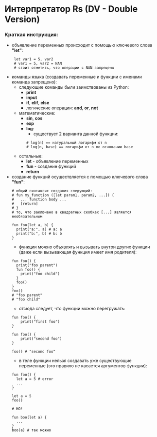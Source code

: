 # Интерпретатор Rs (DV - Double Version)

### Краткая инструкция:
* объявление переменных происходит с помощью ключевого слова **"let"**:
  ```
   let var1 = 5, var2
   # var1 = 5, var2 = NAN
   # стоит отметить, что операции с NAN запрещены
  ```
* команды языка (создавать переменные и функции с именами команда запрещено):
  * следующие команды были заимствованы из Python:
    * **print**
    * **input**
    * **if**, **elif**, **else**
    * логические операции: **and**, **or**, **not**
  * математические:
    * **sin**, **cos**
    * **exp**
    * **log**:
      * существует 2 варианта данной функции:
      ```
      # log(n) == натуральный логарифм от n
      # log(n, base) == логарифм от n по основанию base
      ```
  * остальные:
    * **let** - объявление переменных
    * **fun** - создание функций
    * **return**
* создание функций осуществляется с помощью ключевого слова **"fun"**:
  ```
  # общий синтаксис создания следующий:
  # fun my_function ([let param1, param2, ...]) {
  #   ... function body ...
  #   [return]
  # }
  # то, что заключено в квадратных скобках [...] является необязательным 
  
  fun foo(let a, b) {
    print("a:", a) # a: a
    print("b:", b) # b: b
  }
  ```
  * функции можно объявлять и вызывать внутри других функции (даже если вызывающая функция имеет имя родителя):
  ```
  fun foo() {
    print("foo parent")
    fun foo() {
      print("foo child")
    }
    foo()
  }
  foo() 
  # "foo parent"
  # "foo child"
  ```
  * отсюда следует, что функции можно перегружать:
  ```
  fun foo() {
	  print("first foo")
  }

  fun foo() {
	  print("second foo")
  }

  foo() # "second foo"
  ```
  * в теле функции нельзя создавать уже существующие переменные (это правило не касается аргументов функции):
  ```
  fun foo() {
    let a = 5 # error
    ...
  }
  
  let a = 5
  foo()
  
  # НО!
  
  fun boo(let a) {
    ...
  }
  boo(a) # так можно
  ```
